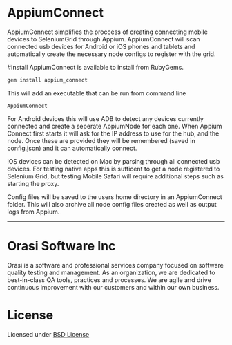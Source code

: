 # AppiumConnect
AppiumConnect simplifies the proccess of creating connecting mobile devices to SeleniumGrid through Appium.  AppiumConnect
will scan connected usb devices for Android or iOS phones and tablets and automatically create the necessary node configs
to register with the grid.

#Install
AppiumConnect is available to install from RubyGems.
```ruby
gem install appium_connect
```
This will add an executable that can be run from command line
```
AppiumConnect
```

For Android devices this will use ADB to detect any devices currently connected and create a seperate AppiumNode for each one. When Appium Connect first starts it will ask for the IP address to use for the hub, and the node.  Once these are provided they will be remembered (saved in config.json) and it can automatically connect.

iOS devices can be detected on Mac by parsing through all connected usb devices.  For testing native apps this is sufficent to get a node registered to Selenium Grid, but testing Mobile Safari will require additional steps such as starting the proxy.

Config files will be saved to the users home directory in an AppiumConnect folder.  This will also archive all node config files created as well as output logs from Appium.
***********************************************************


# Orasi Software Inc
Orasi is a software and professional services company focused on software quality testing and management.  As an organization, we are dedicated to best-in-class QA tools, practices and processes. We are agile and drive continuous improvement with our customers and within our own business.

# License
Licensed under [BSD License](/License)
